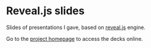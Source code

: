 # Reveal.js slides

Slides of presentations I gave, based on [reveal.js](https://revealjs.com) engine.

Go to the [project homepage](https://jsoulet.github.io/revealjs-slides/) to access the decks online.
